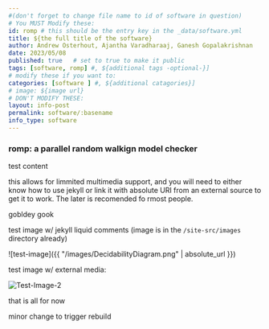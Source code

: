 ```yaml
---
#(don't forget to change file name to id of software in question)
# You MUST Modify these:
id: romp # this should be the entry key in the _data/software.yml
title: ${the full title of the software}
author: Andrew Osterhout, Ajantha Varadharaaj, Ganesh Gopalakrishnan
date: 2023/05/08
published: true   # set to true to make it public
tags: [software, romp] #, ${additional tags -optional-}]
# modify these if you want to:
categories: [software ] #, ${additional catagories}]
# image: ${image url}
# DON'T MODIFY THESE:
layout: info-post
permalink: software/:basename
info_type: software
---
```


### romp: a parallel random walkign model checker

test content

this allows for limmited multimedia support, and you will need to either know how to use jekyll or link it with absolute URI from an external source to get it to work.
The later is recomended fo rmost people. 

gobldey gook

test image w/ jekyll liquid comments (image is in the `/site-src/images` directory already)

![test-image]({{ "/images/DecidabilityDiagram.png" | absolute_url }})


test image w/ external media:

![Test-Image-2](https://encrypted-tbn0.gstatic.com/images?q=tbn:ANd9GcSXqq3j05ykEU69GBIwyuuuiFhePdmiIIk3zMJ6gfim7Sv3yaJ0v86GjGf4_W9P-BqgHjA&usqp=CAU)


that is all for now

minor change to trigger rebuild
